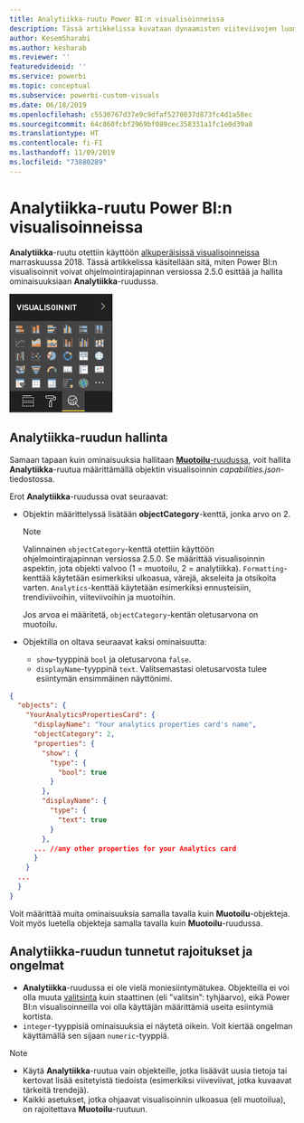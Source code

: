 ```yaml
---
title: Analytiikka-ruutu Power BI:n visualisoinneissa
description: Tässä artikkelissa kuvataan dynaamisten viiteviivojen luominen Power BI:n visualisoinneissa
author: KesemSharabi
ms.author: kesharab
ms.reviewer: ''
featuredvideoid: ''
ms.service: powerbi
ms.topic: conceptual
ms.subservice: powerbi-custom-visuals
ms.date: 06/18/2019
ms.openlocfilehash: c5530767d37e9c9dfaf5270037d873fc4d1a58ec
ms.sourcegitcommit: 64c860fcbf2969bf089cec358331a1fc1e0d39a8
ms.translationtype: HT
ms.contentlocale: fi-FI
ms.lasthandoff: 11/09/2019
ms.locfileid: "73880289"
---
```

# <a name="the-analytics-pane-in-power-bi-visuals"></a>Analytiikka-ruutu Power BI:n visualisoinneissa

**Analytiikka**-ruutu otettiin käyttöön [alkuperäisissä visualisoinneissa](https://docs.microsoft.com/power-bi/desktop-analytics-pane) marraskuussa 2018.
Tässä artikkelissa käsitellään sitä, miten Power BI:n visualisoinnit voivat ohjelmointirajapinnan versiossa 2.5.0 esittää ja hallita ominaisuuksiaan **Analytiikka**-ruudussa.

![Analytiikka-ruutu](./media/visualization-pane-analytics-tab.png)

## <a name="manage-the-analytics-pane"></a>Analytiikka-ruudun hallinta

Samaan tapaan kuin ominaisuuksia hallitaan [**Muotoilu**-ruudussa](https://docs.microsoft.com/power-bi/developer/visuals/custom-visual-develop-tutorial-format-options), voit hallita **Analytiikka**-ruutua määrittämällä objektin visualisoinnin *capabilities.json*-tiedostossa.

Erot **Analytiikka**-ruudussa ovat seuraavat:

* Objektin määrittelyssä lisätään **objectCategory**-kenttä, jonka arvo on 2.

    > [!NOTE]
    > Valinnainen `objectCategory`-kenttä otettiin käyttöön ohjelmointirajapinnan versiossa 2.5.0. Se määrittää visualisoinnin aspektin, jota objekti valvoo (1 = muotoilu, 2 = analytiikka). `Formatting`-kenttää käytetään esimerkiksi ulkoasua, värejä, akseleita ja otsikoita varten. `Analytics`-kenttää käytetään esimerkiksi ennusteisiin, trendiviivoihin, viiteviivoihin ja muotoihin.
    >
    > Jos arvoa ei määritetä, `objectCategory`-kentän oletusarvona on muotoilu.

* Objektilla on oltava seuraavat kaksi ominaisuutta:
    * `show`-tyyppinä `bool` ja oletusarvona `false`.
    * `displayName`-tyyppinä `text`. Valitsemastasi oletusarvosta tulee esiintymän ensimmäinen näyttönimi.

```json
{
  "objects": {
    "YourAnalyticsPropertiesCard": {
      "displayName": "Your analytics properties card's name",
      "objectCategory": 2,
      "properties": {
        "show": {
          "type": {
            "bool": true
          }
        },
        "displayName": {
          "type": {
            "text": true
          }
        },
      ... //any other properties for your Analytics card
      }
    }
  ...
  }
}
```

Voit määrittää muita ominaisuuksia samalla tavalla kuin **Muotoilu**-objekteja. Voit myös luetella objekteja samalla tavalla kuin **Muotoilu**-ruudussa.

## <a name="known-limitations-and-issues-of-the-analytics-pane"></a>Analytiikka-ruudun tunnetut rajoitukset ja ongelmat

* **Analytiikka**-ruudussa ei ole vielä moniesiintymätukea. Objekteilla ei voi olla muuta [valitsinta](https://microsoft.github.io/PowerBI-visuals/docs/concepts/objects-and-properties/#selector) kuin staattinen (eli ”valitsin”: tyhjäarvo), eikä Power BI:n visualisoinneilla voi olla käyttäjän määrittämiä useita esiintymiä kortista.
* `integer`-tyyppisiä ominaisuuksia ei näytetä oikein. Voit kiertää ongelman käyttämällä sen sijaan `numeric`-tyyppiä.

> [!NOTE]
> * Käytä **Analytiikka**-ruutua vain objekteille, jotka lisäävät uusia tietoja tai kertovat lisää esitetyistä tiedoista (esimerkiksi viiveviivat, jotka kuvaavat tärkeitä trendejä).
> * Kaikki asetukset, jotka ohjaavat visualisoinnin ulkoasua (eli muotoilua), on rajoitettava **Muotoilu**-ruutuun.
